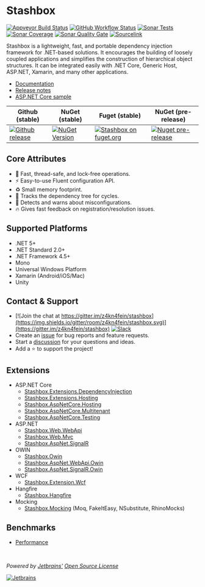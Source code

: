 # Stashbox
[![Appveyor Build Status](https://img.shields.io/appveyor/build/pcsajtai/stashbox?logo=appveyor&logoColor=white)](https://ci.appveyor.com/project/pcsajtai/stashbox/branch/master) 
[![GitHub Workflow Status](https://img.shields.io/github/actions/workflow/status/z4kn4fein/stashbox/linux-macOS-CI.yml?logo=GitHub&branch=master)](https://github.com/z4kn4fein/stashbox/actions/workflows/linux-macOS-CI.yml) 
[![Sonar Tests](https://img.shields.io/sonar/tests/z4kn4fein_stashbox?compact_message&logo=sonarcloud&server=https%3A%2F%2Fsonarcloud.io)](https://sonarcloud.io/project/overview?id=z4kn4fein_stashbox) 
[![Sonar Coverage](https://img.shields.io/sonar/coverage/z4kn4fein_stashbox?logo=SonarCloud&server=https%3A%2F%2Fsonarcloud.io)](https://sonarcloud.io/project/overview?id=z4kn4fein_stashbox) 
[![Sonar Quality Gate](https://img.shields.io/sonar/quality_gate/z4kn4fein_stashbox?logo=sonarcloud&server=https%3A%2F%2Fsonarcloud.io)](https://sonarcloud.io/project/overview?id=z4kn4fein_stashbox) 
[![Sourcelink](https://img.shields.io/badge/sourcelink-enabled-brightgreen.svg)](https://github.com/dotnet/sourcelink)

Stashbox is a lightweight, fast, and portable dependency injection framework for .NET-based solutions. It encourages the building of loosely coupled applications and simplifies the construction of hierarchical object structures. It can be integrated easily with .NET Core, Generic Host, ASP.NET, Xamarin, and many other applications.

- [Documentation](https://z4kn4fein.github.io/stashbox)
- [Release notes](https://github.com/z4kn4fein/stashbox/blob/master/CHANGELOG.md)
- [ASP.NET Core sample](https://github.com/z4kn4fein/stashbox-extensions-dependencyinjection/tree/master/sample)

Github (stable) | NuGet (stable) | Fuget (stable)                                                                                                                  | NuGet (pre-release)
--- | --- |---------------------------------------------------------------------------------------------------------------------------------| ---
[![Github release](https://img.shields.io/github/release/z4kn4fein/stashbox.svg)](https://github.com/z4kn4fein/stashbox/releases) | [![NuGet Version](https://buildstats.info/nuget/Stashbox)](https://www.nuget.org/packages/Stashbox/) | [![Stashbox on fuget.org](https://www.fuget.org/packages/Stashbox/badge.svg?v=5.12.1)](https://www.fuget.org/packages/Stashbox) | [![Nuget pre-release](https://img.shields.io/nuget/vpre/Stashbox)](https://www.nuget.org/packages/Stashbox/)

## Core Attributes
 - 🚀 Fast, thread-safe, and lock-free operations.
 - ⚡️ Easy-to-use Fluent configuration API.
 - ♻️ Small memory footprint.
 - 🔄 Tracks the dependency tree for cycles. 
 - 🚨 Detects and warns about misconfigurations.
 - 🔥 Gives fast feedback on registration/resolution issues.

## Supported Platforms
 - .NET 5+
 - .NET Standard 2.0+
 - .NET Framework 4.5+
 - Mono
 - Universal Windows Platform
 - Xamarin (Android/iOS/Mac)
 - Unity

## Contact & Support
- [![Join the chat at https://gitter.im/z4kn4fein/stashbox](https://img.shields.io/gitter/room/z4kn4fein/stashbox.svg)](https://gitter.im/z4kn4fein/stashbox) [![Slack](https://img.shields.io/badge/chat-on%20slack-orange.svg?style=flat)](https://3vj.short.gy/stashbox-slack)
- Create an [issue](https://github.com/z4kn4fein/stashbox/issues) for bug reports and feature requests.
- Start a [discussion](https://github.com/z4kn4fein/stashbox/discussions) for your questions and ideas.
- Add a ⭐️ to support the project!

## Extensions
- ASP.NET Core
    - [Stashbox.Extensions.DependencyInjection](https://github.com/z4kn4fein/stashbox-extensions-dependencyinjection)
    - [Stashbox.Extensions.Hosting](https://github.com/z4kn4fein/stashbox-extensions-dependencyinjection#net-generic-host)
    - [Stashbox.AspNetCore.Hosting](https://github.com/z4kn4fein/stashbox-extensions-dependencyinjection)
    - [Stashbox.AspNetCore.Multitenant](https://github.com/z4kn4fein/stashbox-extensions-dependencyinjection#multitenant)
    - [Stashbox.AspNetCore.Testing](https://github.com/z4kn4fein/stashbox-extensions-dependencyinjection#testing)
- ASP.NET
    - [Stashbox.Web.WebApi](https://github.com/z4kn4fein/stashbox-extensions/tree/main/src/stashbox-web-webapi)
    - [Stashbox.Web.Mvc](https://github.com/z4kn4fein/stashbox-extensions/tree/main/src/stashbox-web-mvc)
    - [Stashbox.AspNet.SignalR](https://github.com/z4kn4fein/stashbox-extensions/tree/main/src/stashbox-signalr)
- OWIN
    - [Stashbox.Owin](https://github.com/z4kn4fein/stashbox-extensions/tree/main/src/stashbox-owin)
    - [Stashbox.AspNet.WebApi.Owin](https://github.com/z4kn4fein/stashbox-extensions/tree/main/src/stashbox-webapi-owin)
    - [Stashbox.AspNet.SignalR.Owin](https://github.com/z4kn4fein/stashbox-extensions/tree/main/src/stashbox-signalr-owin)
- WCF
    - [Stashbox.Extension.Wcf](https://github.com/devworker55/stashbox-extension-wcf)
- Hangfire
    - [Stashbox.Hangfire](https://github.com/z4kn4fein/stashbox-extensions/tree/main/src/stashbox-hangfire)
- Mocking
    - [Stashbox.Mocking](https://github.com/z4kn4fein/stashbox-mocking) (Moq, FakeItEasy, NSubstitute, RhinoMocks)
 
## Benchmarks
 - [Performance](https://github.com/danielpalme/IocPerformance)
    
<br>

*Powered by [Jetbrains'](https://www.jetbrains.com/?from=Stashbox) [Open Source License](https://www.jetbrains.com/community/opensource/?from=Stashbox)*

[![Jetbrains](https://raw.githubusercontent.com/z4kn4fein/stashbox/master/assets/jetbrains.svg)](https://www.jetbrains.com/?from=Stashbox)
